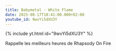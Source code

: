 ```yaml
---
title: Babymetal - White Flame
date: 2025-08-17T18:41:00.000+02:00
youtube_id: 9wvYi5dXU3Y
---
```

{% include yt.html id="9wvYi5dXU3Y" %}

Rappelle les meilleurs heures de Rhapsody On Fire
